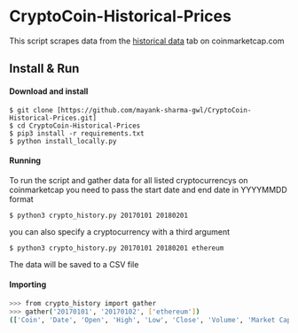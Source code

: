 # CryptoCoin-Historical-Prices
This script scrapes data from the [historical data](https://coinmarketcap.com/currencies/ethereum/historical-data/) tab on coinmarketcap.com

## Install & Run

#### Download and install   
```
$ git clone [https://github.com/mayank-sharma-gwl/CryptoCoin-Historical-Prices.git]
$ cd CryptoCoin-Historical-Prices
$ pip3 install -r requirements.txt
$ python install_locally.py 
```

#### Running
To run the script and gather data for all listed cryptocurrencys on coinmarketcap you need to pass the start date and end date in YYYYMMDD format

```    
$ python3 crypto_history.py 20170101 20180201
``` 
you can also specify a cryptocurrency with a third argument

```    
$ python3 crypto_history.py 20170101 20180201 ethereum
``` 
The data will be saved to a CSV file

#### Importing

```bash
>>> from crypto_history import gather
>>> gather('20170101', '20170102', ['ethereum'])
(['Coin', 'Date', 'Open', 'High', 'Low', 'Close', 'Volume', 'Market Cap'], [[], ['ethereum', 'Jan 02, 2017', '8.17', '8.44', '8.05', '8.38', '14,579,600', '714,900,000'], ['ethereum', 'Jan 01, 2017', '7.98', '8.47', '7.98', '8.17', '14,731,700', '698,149,000']])
```


